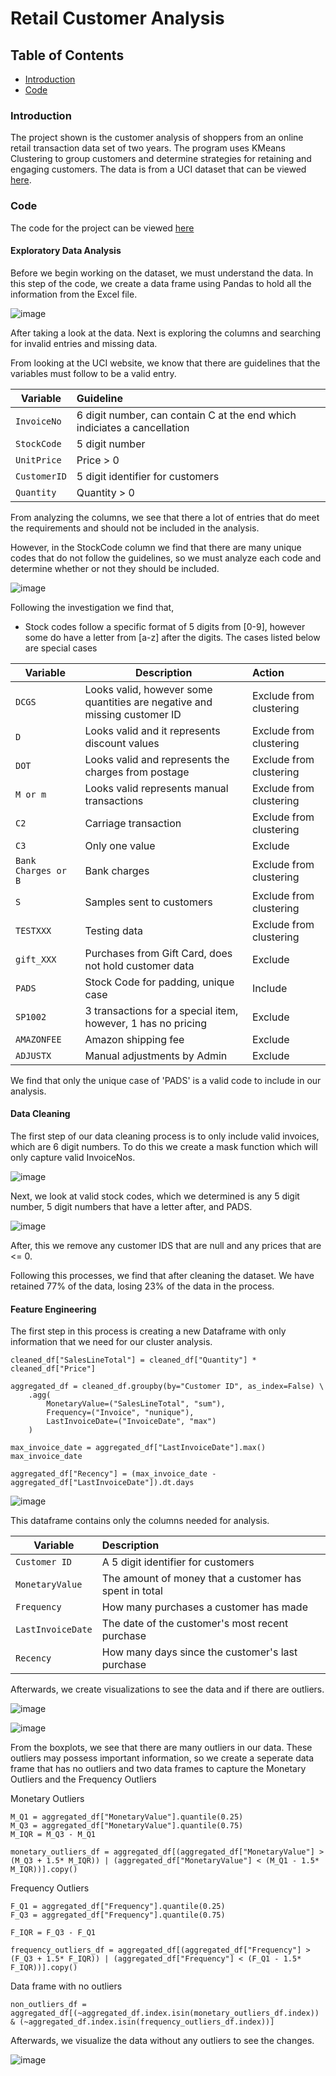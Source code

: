 # Retail Customer Analysis

## Table of Contents
* [Introduction](#introduction)
* [Code](#code)

### Introduction

The project shown is the customer analysis of shoppers from an online retail transaction data set of two years. The program uses KMeans Clustering to group customers and determine strategies for retaining and engaging customers. The data is from a UCI dataset that can be viewed [here](https://archive.ics.uci.edu/dataset/502/online+retail+ii).

### Code

The code for the project can be viewed [here](https://github.com/jidafan/Retail-Customer-Analysis/blob/main/Customers.ipynb)

#### Exploratory Data Analysis

Before we begin working on the dataset, we must understand the data. In this step of the code, we create a data frame using Pandas to hold all the information from the Excel file. 

![image](https://github.com/user-attachments/assets/f49d6abc-1558-4eba-a718-69f31a56cbd1)

After taking a look at the data. Next is exploring the columns and searching for invalid entries and missing data.

From looking at the UCI website, we know that there are guidelines that the variables must follow to be a valid entry.

| Variable      | Guideline        | 
| ------------- |:---------------------| 
| `InvoiceNo`     | 6 digit number, can contain C at the end which indiciates a cancellation   |
| `StockCode`     | 5 digit number  |   
| `UnitPrice` | Price > 0                       |
| `CustomerID`     | 5 digit identifier for customers  |
| `Quantity` | Quantity > 0                       |

From analyzing the columns, we see that there a lot of entries that do meet the requirements and should not be included in the analysis.

However, in the StockCode column we find that there are many unique codes that do not follow the guidelines, so we must analyze each code and determine whether or not they should be included.

![image](https://github.com/user-attachments/assets/f3d5778f-bf44-4451-b9d7-9adaa2559501)

Following the investigation we find that,

* Stock codes follow a specific format of 5 digits from [0-9], however some do have a letter from [a-z] after the digits. The cases listed below are special cases

| Variable      | Description           |  Action |
| ------------- |-----------------| :----------------- |
| `DCGS`     | Looks valid, however some quantities are negative and missing customer ID | Exclude from clustering |
| `D`     | Looks valid and it represents discount values  | Exclude from clustering |
| `DOT`     | Looks valid and represents the charges from postage | Exclude from clustering |
| `M or m`     | Looks valid represents manual transactions | Exclude from clustering |
| `C2`     | Carriage transaction | Exclude from clustering |
| `C3`     | Only one value | Exclude |
| `Bank Charges or B`     | Bank charges | Exclude from clustering |
| `S`     | Samples sent to customers | Exclude from clustering |
| `TESTXXX`     | Testing data | Exclude from clustering |
| `gift_XXX`     | Purchases from Gift Card, does not hold customer data | Exclude |
| `PADS`     | Stock Code for padding, unique case | Include |
| `SP1002`     | 3 transactions for a special item, however, 1 has no pricing | Exclude |
| `AMAZONFEE`     | Amazon shipping fee | Exclude |
| `ADJUSTX`     | Manual adjustments by Admin | Exclude |

We find that only the unique case of 'PADS' is a valid code to include in our analysis.

#### Data Cleaning

The first step of our data cleaning process is to only include valid invoices, which are 6 digit numbers. To do this we create a mask function which will only capture valid InvoiceNos.

![image](https://github.com/user-attachments/assets/5d931c8e-de6c-40b2-9f68-177509c4ef21)

Next, we look at valid stock codes, which we determined is any 5 digit number, 5 digit numbers that have a letter after, and PADS.

![image](https://github.com/user-attachments/assets/bc49dcde-6af0-448f-b50f-bdf4504098f3)

After, this we remove any customer IDS that are null and any prices that are <= 0.

Following this processes, we find that after cleaning the dataset. We have retained 77% of the data, losing 23% of the data in the process.

#### Feature Engineering

The first step in this process is creating a new Dataframe with only information that we need for our cluster analysis.

```
cleaned_df["SalesLineTotal"] = cleaned_df["Quantity"] * cleaned_df["Price"]

aggregated_df = cleaned_df.groupby(by="Customer ID", as_index=False) \
    .agg(
        MonetaryValue=("SalesLineTotal", "sum"),
        Frequency=("Invoice", "nunique"),
        LastInvoiceDate=("InvoiceDate", "max")
    )

max_invoice_date = aggregated_df["LastInvoiceDate"].max()
max_invoice_date

aggregated_df["Recency"] = (max_invoice_date - aggregated_df["LastInvoiceDate"]).dt.days
```

![image](https://github.com/user-attachments/assets/8c5df388-1711-472b-9e6d-41d59ed16238)

This dataframe contains only the columns needed for analysis. 

| Variable      | Description   | 
| ------------- |:---------------------| 
| `Customer ID`     | A 5 digit identifier for customers   |
| `MonetaryValue`     | The amount of money that a customer has spent in total |   
| `Frequency` | How many purchases a customer has made                  |
| `LastInvoiceDate`     | The date of the customer's most recent purchase |
| `Recency` | How many days since the customer's last purchase                    |

Afterwards, we create visualizations to see the data and if there are outliers.

![image](https://github.com/user-attachments/assets/d20e77d8-c06d-4e54-8575-00be9ffddc98)

![image](https://github.com/user-attachments/assets/eb9cac67-290d-42d4-abb9-2f795c3c7815)

From the boxplots, we see that there are many outliers in our data. These outliers may possess important information, so we create a seperate data frame that has no outliers and two data frames to capture the Monetary Outliers and the Frequency Outliers

Monetary Outliers
```
M_Q1 = aggregated_df["MonetaryValue"].quantile(0.25)
M_Q3 = aggregated_df["MonetaryValue"].quantile(0.75)
M_IQR = M_Q3 - M_Q1

monetary_outliers_df = aggregated_df[(aggregated_df["MonetaryValue"] > (M_Q3 + 1.5* M_IQR)) | (aggregated_df["MonetaryValue"] < (M_Q1 - 1.5* M_IQR))].copy()
```

Frequency Outliers
```
F_Q1 = aggregated_df["Frequency"].quantile(0.25)
F_Q3 = aggregated_df["Frequency"].quantile(0.75)

F_IQR = F_Q3 - F_Q1

frequency_outliers_df = aggregated_df[(aggregated_df["Frequency"] > (F_Q3 + 1.5* F_IQR)) | (aggregated_df["Frequency"] < (F_Q1 - 1.5* F_IQR))].copy()
```

Data frame with no outliers
```
non_outliers_df = aggregated_df[(~aggregated_df.index.isin(monetary_outliers_df.index)) & (~aggregated_df.index.isin(frequency_outliers_df.index))]
```
Afterwards, we visualize the data without any outliers to see the changes.

![image](https://github.com/user-attachments/assets/d7dd225d-9498-4452-9427-48a3e6c258a6)

